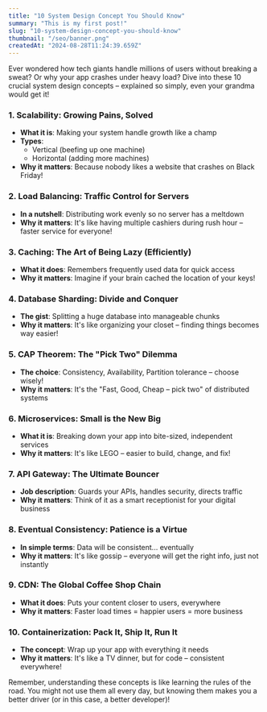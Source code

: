 ```yaml
---
title: "10 System Design Concept You Should Know"
summary: "This is my first post!"
slug: "10-system-design-concept-you-should-know"
thumbnail: "/seo/banner.png"
createdAt: "2024-08-28T11:24:39.659Z"
---
```


Ever wondered how tech giants handle millions of users without breaking a sweat? Or why your app crashes under heavy load? Dive into these 10 crucial system design concepts – explained so simply, even your grandma would get it!

### 1. Scalability: Growing Pains, Solved
* **What it is**: Making your system handle growth like a champ
* **Types**:
  - Vertical (beefing up one machine)
  - Horizontal (adding more machines)
* **Why it matters**: Because nobody likes a website that crashes on Black Friday!

### 2. Load Balancing: Traffic Control for Servers
* **In a nutshell**: Distributing work evenly so no server has a meltdown
* **Why it matters**: It's like having multiple cashiers during rush hour – faster service for everyone!

### 3. Caching: The Art of Being Lazy (Efficiently)
* **What it does**: Remembers frequently used data for quick access
* **Why it matters**: Imagine if your brain cached the location of your keys!

### 4. Database Sharding: Divide and Conquer
* **The gist**: Splitting a huge database into manageable chunks
* **Why it matters**: It's like organizing your closet – finding things becomes way easier!

### 5. CAP Theorem: The "Pick Two" Dilemma
* **The choice**: Consistency, Availability, Partition tolerance – choose wisely!
* **Why it matters**: It's the "Fast, Good, Cheap – pick two" of distributed systems

### 6. Microservices: Small is the New Big
* **What it is**: Breaking down your app into bite-sized, independent services
* **Why it matters**: It's like LEGO – easier to build, change, and fix!

### 7. API Gateway: The Ultimate Bouncer
* **Job description**: Guards your APIs, handles security, directs traffic
* **Why it matters**: Think of it as a smart receptionist for your digital business

### 8. Eventual Consistency: Patience is a Virtue
* **In simple terms**: Data will be consistent... eventually
* **Why it matters**: It's like gossip – everyone will get the right info, just not instantly

### 9. CDN: The Global Coffee Shop Chain
* **What it does**: Puts your content closer to users, everywhere
* **Why it matters**: Faster load times = happier users = more business

### 10. Containerization: Pack It, Ship It, Run It
* **The concept**: Wrap up your app with everything it needs
* **Why it matters**: It's like a TV dinner, but for code – consistent everywhere!

Remember, understanding these concepts is like learning the rules of the road. You might not use them all every day, but knowing them makes you a better driver (or in this case, a better developer)!